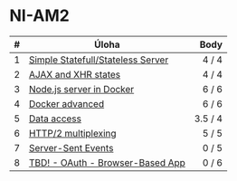 # NI-AM2

| # | Úloha                                     |    Body |
|---|-------------------------------------------|--------:|
| 1 | [Simple Statefull/Stateless Server](./01) |   4 / 4 |
| 2 | [AJAX and XHR states](./02)               |   4 / 4 |           
| 3 | [Node.js server in Docker](./03)          |   6 / 6 |         
| 4 | [Docker advanced](./04)                   |   6 / 6 |          
| 5 | [Data access](./05)                       | 3.5 / 4 |            
| 6 | [HTTP/2 multiplexing](./06)               |   5 / 5 |          
| 7 | [Server-Sent Events](./07)         |   0 / 5 |      
| 8 | [TBD! - OAuth - Browser-Based App](./08)  |   0 / 6 |   